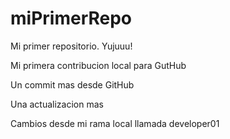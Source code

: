 # miPrimerRepo

Mi primer repositorio. Yujuuu!

Mi primera contribucion local para GutHub

Un commit mas desde GitHub

Una actualizacion mas

Cambios desde mi rama local llamada developer01
